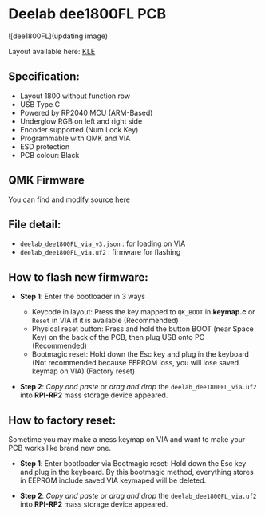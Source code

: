 # Deelab dee1800FL PCB

![dee1800FL](updating image)

Layout available here: [KLE](http://www.keyboard-layout-editor.com/#/gists/2b73d56f989abd9a6dcb6a0afe722066) 

## Specification:
* Layout 1800 without function row
* USB Type C
* Powered by RP2040 MCU (ARM-Based)
* Underglow RGB on left and right side
* Encoder supported (Num Lock Key)
* Programmable with QMK and VIA
* ESD protection
* PCB colour: Black

## QMK Firmware
You can find and modify source [here](https://github.com/Deemen17/qmk_firmware/tree/deelab_develop/keyboards/deelab/dee1800fl)

## File detail:
* `deelab_dee1800FL_via_v3.json` : for loading on [VIA](https://usevia.app/)
* `deelab_dee1800FL_via.uf2` : firmware for flashing

## How to flash new firmware:
* **Step 1**: Enter the bootloader in 3 ways
    - Keycode in layout: Press the key mapped to `QK_BOOT` in **keymap.c** or `Reset` in VIA if it is available (Recommended)
    - Physical reset button: Press and hold the button BOOT (near Space Key) on the back of the PCB, then plug USB onto PC (Recommended)
    - Bootmagic reset: Hold down the Esc key and plug in the keyboard (Not recommended because EEPROM loss, you will lose saved keymap on VIA) (Factory reset)

* **Step 2**: *Copy and paste* or *drag and drop* the `deelab_dee1800FL_via.uf2` into **RPI-RP2** mass storage device appeared.

## How to factory reset:
Sometime you may make a mess keymap on VIA and want to make your PCB works like brand new one.

* **Step 1**: Enter bootloader via Bootmagic reset: Hold down the Esc key and plug in the keyboard.
By this bootmagic method, everything stores in EEPROM include saved VIA keymaped will be deleted.

* **Step 2**: *Copy and paste* or *drag and drop* the `deelab_dee1800FL_via.uf2` into **RPI-RP2** mass storage device appeared.